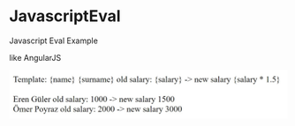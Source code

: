 # JavascriptEval
Javascript Eval Example

like AngularJS

![Image of Yaktocat](https://raw.githubusercontent.com/erenguler/JavascriptEval/master/img.jpg)
